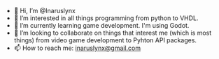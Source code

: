 - 👋 Hi, I’m @Inaruslynx
- 👀 I’m interested in all things programming from python to VHDL.
- 🌱 I’m currently learning game development. I'm using Godot.
- 💞️ I’m looking to collaborate on things that interest me (which is most things) from video game development to Pyhton API packages.
- 📫 How to reach me: inaruslynx@gmail.com
